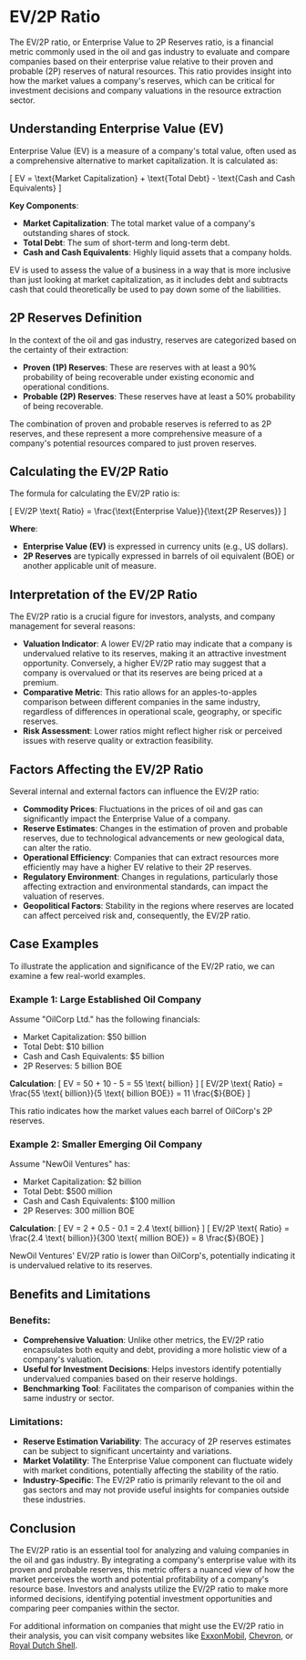# EV/2P Ratio

The EV/2P ratio, or Enterprise Value to 2P Reserves ratio, is a financial metric commonly used in the oil and gas industry to evaluate and compare companies based on their enterprise value relative to their proven and probable (2P) reserves of natural resources. This ratio provides insight into how the market values a company's reserves, which can be critical for investment decisions and company valuations in the resource extraction sector.

## Understanding Enterprise Value (EV)

Enterprise Value (EV) is a measure of a company's total value, often used as a comprehensive alternative to market capitalization. It is calculated as:

\[ EV = \text{Market Capitalization} + \text{Total Debt} - \text{Cash and Cash Equivalents} \]

**Key Components**:
- **Market Capitalization**: The total market value of a company's outstanding shares of stock.
- **Total Debt**: The sum of short-term and long-term debt.
- **Cash and Cash Equivalents**: Highly liquid assets that a company holds.

EV is used to assess the value of a business in a way that is more inclusive than just looking at market capitalization, as it includes debt and subtracts cash that could theoretically be used to pay down some of the liabilities.

## 2P Reserves Definition

In the context of the oil and gas industry, reserves are categorized based on the certainty of their extraction:
- **Proven (1P) Reserves**: These are reserves with at least a 90% probability of being recoverable under existing economic and operational conditions.
- **Probable (2P) Reserves**: These reserves have at least a 50% probability of being recoverable.

The combination of proven and probable reserves is referred to as 2P reserves, and these represent a more comprehensive measure of a company's potential resources compared to just proven reserves.

## Calculating the EV/2P Ratio

The formula for calculating the EV/2P ratio is:

\[ EV/2P \text{ Ratio} = \frac{\text{Enterprise Value}}{\text{2P Reserves}} \]

**Where**:
- **Enterprise Value (EV)** is expressed in currency units (e.g., US dollars).
- **2P Reserves** are typically expressed in barrels of oil equivalent (BOE) or another applicable unit of measure.

## Interpretation of the EV/2P Ratio

The EV/2P ratio is a crucial figure for investors, analysts, and company management for several reasons:

- **Valuation Indicator**: A lower EV/2P ratio may indicate that a company is undervalued relative to its reserves, making it an attractive investment opportunity. Conversely, a higher EV/2P ratio may suggest that a company is overvalued or that its reserves are being priced at a premium.
- **Comparative Metric**: This ratio allows for an apples-to-apples comparison between different companies in the same industry, regardless of differences in operational scale, geography, or specific reserves.
- **Risk Assessment**: Lower ratios might reflect higher risk or perceived issues with reserve quality or extraction feasibility.

## Factors Affecting the EV/2P Ratio

Several internal and external factors can influence the EV/2P ratio:

- **Commodity Prices**: Fluctuations in the prices of oil and gas can significantly impact the Enterprise Value of a company.
- **Reserve Estimates**: Changes in the estimation of proven and probable reserves, due to technological advancements or new geological data, can alter the ratio.
- **Operational Efficiency**: Companies that can extract resources more efficiently may have a higher EV relative to their 2P reserves.
- **Regulatory Environment**: Changes in regulations, particularly those affecting extraction and environmental standards, can impact the valuation of reserves.
- **Geopolitical Factors**: Stability in the regions where reserves are located can affect perceived risk and, consequently, the EV/2P ratio.

## Case Examples

To illustrate the application and significance of the EV/2P ratio, we can examine a few real-world examples.

### Example 1: Large Established Oil Company

Assume "OilCorp Ltd." has the following financials:
- Market Capitalization: $50 billion
- Total Debt: $10 billion
- Cash and Cash Equivalents: $5 billion
- 2P Reserves: 5 billion BOE

**Calculation**:
\[ EV = 50 + 10 - 5 = 55 \text{ billion} \]
\[ EV/2P \text{ Ratio} = \frac{55 \text{ billion}}{5 \text{ billion BOE}} = 11 \frac{\$}{BOE} \]

This ratio indicates how the market values each barrel of OilCorp's 2P reserves.

### Example 2: Smaller Emerging Oil Company

Assume "NewOil Ventures" has:
- Market Capitalization: $2 billion
- Total Debt: $500 million
- Cash and Cash Equivalents: $100 million
- 2P Reserves: 300 million BOE

**Calculation**:
\[ EV = 2 + 0.5 - 0.1 = 2.4 \text{ billion} \]
\[ EV/2P \text{ Ratio} = \frac{2.4 \text{ billion}}{300 \text{ million BOE}} = 8 \frac{\$}{BOE} \]

NewOil Ventures' EV/2P ratio is lower than OilCorp's, potentially indicating it is undervalued relative to its reserves.

## Benefits and Limitations

### Benefits:
- **Comprehensive Valuation**: Unlike other metrics, the EV/2P ratio encapsulates both equity and debt, providing a more holistic view of a company's valuation.
- **Useful for Investment Decisions**: Helps investors identify potentially undervalued companies based on their reserve holdings.
- **Benchmarking Tool**: Facilitates the comparison of companies within the same industry or sector.

### Limitations:
- **Reserve Estimation Variability**: The accuracy of 2P reserves estimates can be subject to significant uncertainty and variations.
- **Market Volatility**: The Enterprise Value component can fluctuate widely with market conditions, potentially affecting the stability of the ratio.
- **Industry-Specific**: The EV/2P ratio is primarily relevant to the oil and gas sectors and may not provide useful insights for companies outside these industries.

## Conclusion

The EV/2P ratio is an essential tool for analyzing and valuing companies in the oil and gas industry. By integrating a company's enterprise value with its proven and probable reserves, this metric offers a nuanced view of how the market perceives the worth and potential profitability of a company's resource base. Investors and analysts utilize the EV/2P ratio to make more informed decisions, identifying potential investment opportunities and comparing peer companies within the sector.

For additional information on companies that might use the EV/2P ratio in their analysis, you can visit company websites like [ExxonMobil](https://corporate.exxonmobil.com), [Chevron](https://www.chevron.com), or [Royal Dutch Shell](https://www.shell.com).